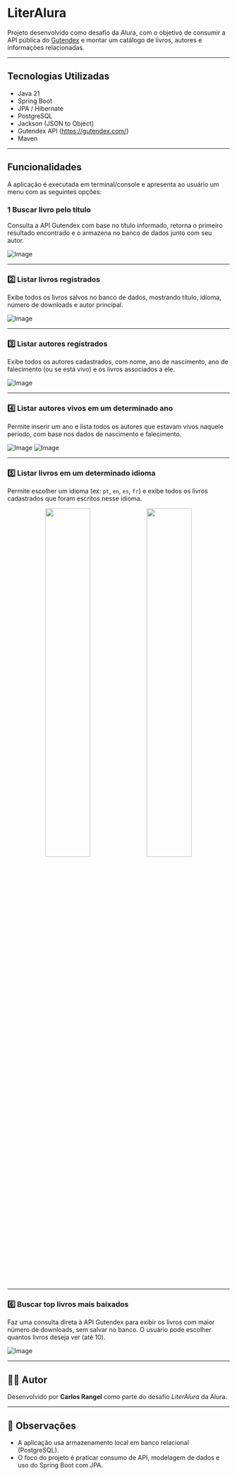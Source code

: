 # LiterAlura

Projeto desenvolvido como desafio da Alura, com o objetivo de consumir a API pública do [Gutendex](https://gutendex.com/) e montar um catálogo de livros, autores e informações relacionadas.

---

## Tecnologias Utilizadas

- Java 21
- Spring Boot
- JPA / Hibernate
- PostgreSQL
- Jackson (JSON to Object)
- Gutendex API (https://gutendex.com/)
- Maven

---

## Funcionalidades

A aplicação é executada em terminal/console e apresenta ao usuário um menu com as seguintes opções:

### 1️ Buscar livro pelo título
Consulta a API Gutendex com base no título informado, retorna o primeiro resultado encontrado e o armazena no banco de dados junto com seu autor.

![Image](https://github.com/user-attachments/assets/9183ebbe-aa72-4665-88a0-4576ae9aa37b)

---

### 2️⃣ Listar livros registrados
Exibe todos os livros salvos no banco de dados, mostrando título, idioma, número de downloads e autor principal.

![Image](https://github.com/user-attachments/assets/482815b5-5bdb-40b3-8a5b-21192eb20d6e)

---

### 3️⃣ Listar autores registrados
Exibe todos os autores cadastrados, com nome, ano de nascimento, ano de falecimento (ou se está vivo) e os livros associados a ele.

![Image](https://github.com/user-attachments/assets/2a06f7dc-4cd4-4e22-8826-13521db9634e)

---

### 4️⃣ Listar autores vivos em um determinado ano
Permite inserir um ano e lista todos os autores que estavam vivos naquele período, com base nos dados de nascimento e falecimento.

![Image](https://github.com/user-attachments/assets/7e11acce-8af8-4430-b507-3d9e18831e33) ![Image](https://github.com/user-attachments/assets/e3bdf3b9-ea4d-4558-9cce-c8143e1848d4)

---

### 5️⃣ Listar livros em um determinado idioma
Permite escolher um idioma (ex: `pt`, `en`, `es`, `fr`) e exibe todos os livros cadastrados que foram escritos nesse idioma.

<p align="center">
  <img src="https://github.com/user-attachments/assets/2e86ff1e-6a40-47c4-b000-e2791ab2f4ae" width="45%" />
  <img src="https://github.com/user-attachments/assets/5a90ad9c-59e3-45a4-ac3e-09f34943384d" width="45%" />
</p>

---

### 6️⃣ Buscar top livros mais baixados
Faz uma consulta direta à API Gutendex para exibir os livros com maior número de downloads, sem salvar no banco. O usuário pode escolher quantos livros deseja ver (até 10).

![Image](https://github.com/user-attachments/assets/dea22ec1-4ebc-4413-a643-e3d3e9f3b651)

---

## 👨‍💻 Autor

Desenvolvido por **Carlos Rangel** como parte do desafio _LiterAlura_ da Alura.

---

## 📌 Observações

- A aplicação usa armazenamento local em banco relacional (PostgreSQL).
- O foco do projeto é praticar consumo de API, modelagem de dados e uso do Spring Boot com JPA.






